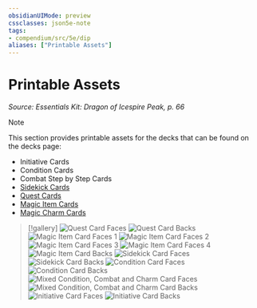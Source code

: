 ```yaml
---
obsidianUIMode: preview
cssclasses: json5e-note
tags:
- compendium/src/5e/dip
aliases: ["Printable Assets"]
---
```

# Printable Assets
*Source: Essentials Kit: Dragon of Icespire Peak, p. 66* 

> [!note]
> This section provides printable assets for the decks that can be found on the decks page:

- Initiative Cards  
- Condition Cards  
- Combat Step by Step Cards  
- [Sidekick Cards](/3-Mechanics/CLI/decks/sidekick-cards-dip.md)  
- [Quest Cards](/3-Mechanics/CLI/decks/quest-cards-dip.md)  
- [Magic Item Cards](/3-Mechanics/CLI/decks/magic-item-cards-dip.md)  
- [Magic Charm Cards](/3-Mechanics/CLI/decks/magic-charm-cards-dip.md)  

> [!gallery]
> ![Quest Card Faces](https://raw.githubusercontent.com/5etools-mirror-2/5etools-img/main/adventure/DIP/QuestsFront.webp#gallery)
> ![Quest Card Backs](https://raw.githubusercontent.com/5etools-mirror-2/5etools-img/main/adventure/DIP/QuestsBack.webp#gallery)
> ![Magic Item Card Faces 1](https://raw.githubusercontent.com/5etools-mirror-2/5etools-img/main/adventure/DIP/MagicItemsFront1.webp#gallery)
> ![Magic Item Card Faces 2](https://raw.githubusercontent.com/5etools-mirror-2/5etools-img/main/adventure/DIP/MagicItemsFront2.webp#gallery)
> ![Magic Item Card Faces 3](https://raw.githubusercontent.com/5etools-mirror-2/5etools-img/main/adventure/DIP/MagicItemsFront3.webp#gallery)
> ![Magic Item Card Faces 4](https://raw.githubusercontent.com/5etools-mirror-2/5etools-img/main/adventure/DIP/MagicItemsFront4.webp#gallery)
> ![Magic Item Card Backs](https://raw.githubusercontent.com/5etools-mirror-2/5etools-img/main/adventure/DIP/MagicItemsBack.webp#gallery)
> ![Sidekick Card Faces](https://raw.githubusercontent.com/5etools-mirror-2/5etools-img/main/adventure/DIP/SidekicksFront.webp#gallery)
> ![Sidekick Card Backs](https://raw.githubusercontent.com/5etools-mirror-2/5etools-img/main/adventure/DIP/SidekicksBack.webp#gallery)
> ![Condition Card Faces](https://raw.githubusercontent.com/5etools-mirror-2/5etools-img/main/adventure/DIP/ConditionsFront.webp#gallery)
> ![Condition Card Backs](https://raw.githubusercontent.com/5etools-mirror-2/5etools-img/main/adventure/DIP/ConditionsBack.webp#gallery)
> ![Mixed Condition, Combat and Charm Card Faces](https://raw.githubusercontent.com/5etools-mirror-2/5etools-img/main/adventure/DIP/MixedFront.webp#gallery)
> ![Mixed Condition, Combat and Charm Card Backs](https://raw.githubusercontent.com/5etools-mirror-2/5etools-img/main/adventure/DIP/MixedBack.webp#gallery)
> ![Initiative Card Faces](https://raw.githubusercontent.com/5etools-mirror-2/5etools-img/main/adventure/DIP/InitiativeFront.webp#gallery)
> ![Initiative Card Backs](https://raw.githubusercontent.com/5etools-mirror-2/5etools-img/main/adventure/DIP/InitiativeBack.webp#gallery)